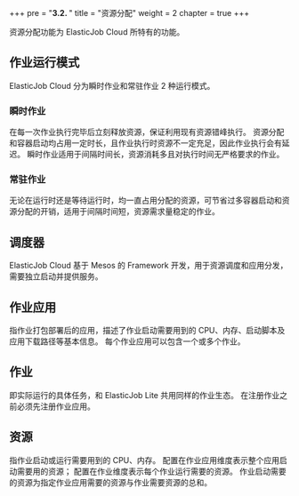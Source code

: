 +++
pre = "<b>3.2. </b>"
title = "资源分配"
weight = 2
chapter = true
+++

资源分配功能为 ElasticJob Cloud 所特有的功能。

## 作业运行模式

ElasticJob Cloud 分为瞬时作业和常驻作业 2 种运行模式。

### 瞬时作业

在每一次作业执行完毕后立刻释放资源，保证利用现有资源错峰执行。
资源分配和容器启动均占用一定时长，且作业执行时资源不一定充足，因此作业执行会有延迟。
瞬时作业适用于间隔时间长，资源消耗多且对执行时间无严格要求的作业。

### 常驻作业

无论在运行时还是等待运行时，均一直占用分配的资源，可节省过多容器启动和资源分配的开销，适用于间隔时间短，资源需求量稳定的作业。

## 调度器

ElasticJob Cloud 基于 Mesos 的 Framework 开发，用于资源调度和应用分发，需要独立启动并提供服务。

## 作业应用

指作业打包部署后的应用，描述了作业启动需要用到的 CPU、内存、启动脚本及应用下载路径等基本信息。
每个作业应用可以包含一个或多个作业。

## 作业

即实际运行的具体任务，和 ElasticJob Lite 共用同样的作业生态。
在注册作业之前必须先注册作业应用。

## 资源

指作业启动或运行需要用到的 CPU、内存。
配置在作业应用维度表示整个应用启动需要用的资源；
配置在作业维度表示每个作业运行需要的资源。
作业启动需要的资源为指定作业应用需要的资源与作业需要资源的总和。
